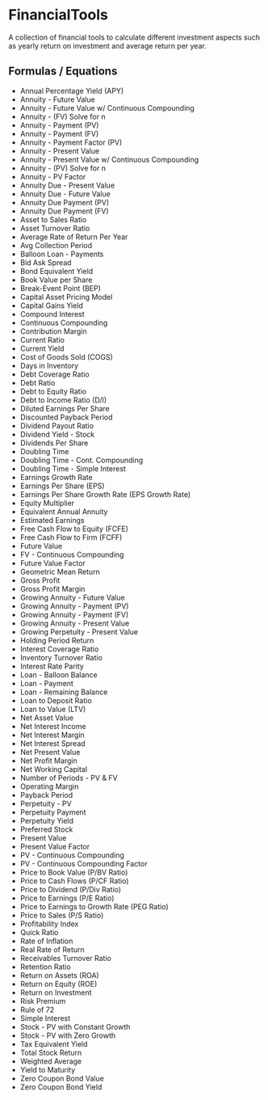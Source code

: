 # FinancialTools
A collection of financial tools to calculate different investment aspects such as yearly return on investment and average return per year.

## Formulas / Equations

- Annual Percentage Yield (APY)
- Annuity - Future Value
- Annuity - Future Value w/ Continuous Compounding
- Annuity - (FV) Solve for n
- Annuity - Payment (PV)
- Annuity - Payment (FV)
- Annuity - Payment Factor (PV)
- Annuity - Present Value
- Annuity - Present Value w/ Continuous Compounding
- Annuity - (PV) Solve for n
- Annuity - PV Factor
- Annuity Due - Present Value
- Annuity Due - Future Value
- Annuity Due Payment (PV)
- Annuity Due Payment (FV)
- Asset to Sales Ratio
- Asset Turnover Ratio
- Average Rate of Return Per Year
- Avg Collection Period
- Balloon Loan - Payments
- Bid Ask Spread
- Bond Equivalent Yield
- Book Value per Share
- Break-Event Point (BEP)
- Capital Asset Pricing Model
- Capital Gains Yield
- Compound Interest
- Continuous Compounding
- Contribution Margin
- Current Ratio
- Current Yield
- Cost of Goods Sold (COGS)
- Days in Inventory
- Debt Coverage Ratio
- Debt Ratio
- Debt to Equity Ratio
- Debt to Income Ratio (D/I)
- Diluted Earnings Per Share
- Discounted Payback Period
- Dividend Payout Ratio
- Dividend Yield - Stock
- Dividends Per Share
- Doubling Time
- Doubling Time - Cont. Compounding
- Doubling Time - Simple Interest
- Earnings Growth Rate
- Earnings Per Share (EPS)
- Earnings Per Share Growth Rate (EPS Growth Rate)
- Equity Multiplier
- Equivalent Annual Annuity
- Estimated Earnings
- Free Cash Flow to Equity (FCFE)
- Free Cash Flow to Firm (FCFF)
- Future Value
- FV - Continuous Compounding
- Future Value Factor
- Geometric Mean Return
- Gross Profit
- Gross Profit Margin
- Growing Annuity - Future Value
- Growing Annuity - Payment (PV)
- Growing Annuity - Payment (FV)
- Growing Annuity - Present Value
- Growing Perpetuity - Present Value
- Holding Period Return
- Interest Coverage Ratio
- Inventory Turnover Ratio
- Interest Rate Parity
- Loan - Balloon Balance
- Loan - Payment
- Loan - Remaining Balance
- Loan to Deposit Ratio
- Loan to Value (LTV)
- Net Asset Value
- Net Interest Income
- Net Interest Margin
- Net Interest Spread
- Net Present Value
- Net Profit Margin
- Net Working Capital
- Number of Periods - PV & FV
- Operating Margin
- Payback Period
- Perpetuity - PV
- Perpetuity Payment
- Perpetuity Yield
- Preferred Stock
- Present Value
- Present Value Factor
- PV - Continuous Compounding
- PV - Continuous Compounding Factor
- Price to Book Value (P/BV Ratio)
- Price to Cash Flows (P/CF Ratio)
- Price to Dividend (P/Div Ratio)
- Price to Earnings (P/E Ratio)
- Price to Earnings to Growth Rate (PEG Ratio)
- Price to Sales (P/S Ratio)
- Profitability Index
- Quick Ratio
- Rate of Inflation
- Real Rate of Return
- Receivables Turnover Ratio
- Retention Ratio
- Return on Assets (ROA)
- Return on Equity (ROE)
- Return on Investment
- Risk Premium
- Rule of 72
- Simple Interest
- Stock - PV with Constant Growth
- Stock - PV with Zero Growth
- Tax Equivalent Yield
- Total Stock Return
- Weighted Average
- Yield to Maturity
- Zero Coupon Bond Value
- Zero Coupon Bond Yield
